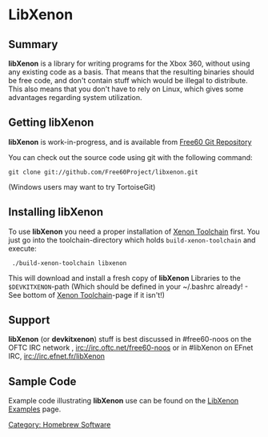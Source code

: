 # LibXenon

## Summary

**libXenon** is a library for writing programs for the Xbox 360, without
using any existing code as a basis. That means that the resulting
binaries should be free code, and don't contain stuff which would be
illegal to distribute. This also means that you don't have to rely on
Linux, which gives some advantages regarding system utilization.

## Getting libXenon

**libXenon** is work-in-progress, and is available from [Free60 Git Repository](../Free60_Git_Repository.md)

You can check out the source code using git with the following command:

`git clone git://github.com/Free60Project/libxenon.git`

(Windows users may want to try TortoiseGit)

## Installing libXenon

To use **libXenon** you need a proper installation of [Xenon Toolchain](https://github.com/Free60Project/libxenon) first.
You just go into the toolchain-directory which holds `build-xenon-toolchain` and execute:

` ./build-xenon-toolchain libxenon`

This will download and install a fresh copy of **libXenon** Libraries to
the `$DEVKITXENON`-path (Which should be defined in your ~/.bashrc
already! - See bottom of [Xenon Toolchain](https://github.com/Free60Project/libxenon)-page if it isn't!)

## Support

**libXenon** (or **devkitxenon**) stuff is best discussed in
\#free60-noos on the OFTC IRC network , <irc://irc.oftc.net/free60-noos>
or in \#libXenon on EFnet IRC, <irc://irc.efnet.fr/libXenon>

## Sample Code

Example code illustrating **libXenon** use can be found on the [LibXenon Examples](./Examples.md)
page.

[Category: Homebrew Software](../../Homebrew/index.md)

